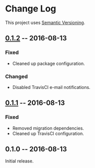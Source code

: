 # Change Log

This project uses [Semantic Versioning](http://semver.org/).

## [0.1.2] -- 2016-08-13

### Fixed
- Cleaned up package configuration.

### Changed
- Disabled TravisCI e-mail notifications.

## [0.1.1] -- 2016-08-13

### Fixed
- Removed migration dependencies.
- Cleaned up TravisCI configuration.


## 0.1.0 -- 2016-08-13

Initial release.


[0.1.2]: https://github.com/mrogaski/django-discord-bind/compare/0.1.1...0.1.2
[0.1.1]: https://github.com/mrogaski/django-discord-bind/compare/0.1.0...0.1.1
